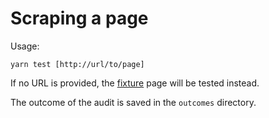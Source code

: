 # Scraping a page

Usage:

```shell
yarn test [http://url/to/page]
```

If no URL is provided, the [fixture](fixtures/page.html) page will be tested instead.

The outcome of the audit is saved in the `outcomes` directory.